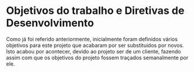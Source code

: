 # Objetivos do trabalho e Diretivas de Desenvolvimento

Como já foi referido anteriormente, inicialmente foram definidos vários objetivos para este projeto que acabaram por ser substituidos por novos. Isto acabou por acontecer, devido ao projeto ser de um cliente, fazendo assim com que os objetivos do projeto fossem traçados semanalmente por ele.
